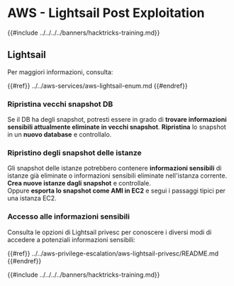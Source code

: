 # AWS - Lightsail Post Exploitation

{{#include ../../../../banners/hacktricks-training.md}}

## Lightsail

Per maggiori informazioni, consulta:

{{#ref}}
../../aws-services/aws-lightsail-enum.md
{{#endref}}

### Ripristina vecchi snapshot DB

Se il DB ha degli snapshot, potresti essere in grado di **trovare informazioni sensibili attualmente eliminate in vecchi snapshot**. **Ripristina** lo snapshot in un **nuovo database** e controllalo.

### Ripristino degli snapshot delle istanze

Gli snapshot delle istanze potrebbero contenere **informazioni sensibili** di istanze già eliminate o informazioni sensibili eliminate nell'istanza corrente. **Crea nuove istanze dagli snapshot** e controllale.\
Oppure **esporta lo snapshot come AMI in EC2** e segui i passaggi tipici per una istanza EC2.

### Accesso alle informazioni sensibili

Consulta le opzioni di Lightsail privesc per conoscere i diversi modi di accedere a potenziali informazioni sensibili:

{{#ref}}
../../aws-privilege-escalation/aws-lightsail-privesc/README.md
{{#endref}}

{{#include ../../../../banners/hacktricks-training.md}}

